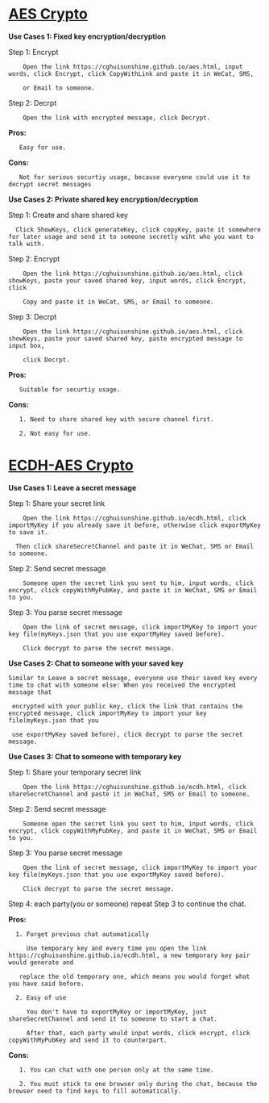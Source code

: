 # [AES Crypto](https://cghuisunshine.github.io/aes.html) 


**Use Cases 1: Fixed key encryption/decryption**

   Step 1: Encrypt 
   
        Open the link https://cghuisunshine.github.io/aes.html, input words, click Encrypt, click CopyWithLink and paste it in WeCat, SMS, 
        
        or Email to someone. 
        
   Step 2: Decrpt
        
        Open the link with encrypted message, click Decrypt.
        
   **Pros:**
   
       Easy for use.
   
   **Cons:**
   
       Not for serious securtiy usage, because everyone could use it to decrypt secret messages
       
 **Use Cases 2: Private shared key encryption/decryption**
 
   Step 1: Create and share shared key
 
      Click ShowKeys, click generateKey, click copyKey, paste it somewhere for later usage and send it to someone secretly wiht who you want to talk with.
 
   Step 2: Encrypt 
   
        Open the link https://cghuisunshine.github.io/aes.html, click showKeys, paste your saved shared key, input words, click Encrypt, click 
        
        Copy and paste it in WeCat, SMS, or Email to someone. 
        
   Step 3: Decrpt
        
        Open the link https://cghuisunshine.github.io/aes.html, click showKeys, paste your saved shared key, paste encrypted message to input box, 
        
        click Decrpt. 
        
   **Pros:**
    
       Suitable for securtiy usage.
    
   **Cons:**
    
       1. Need to share shared key with secure channel first.
       
       2. Not easy for use.
        
    
        
        
        
        


# [ECDH-AES Crypto](https://cghuisunshine.github.io/ecdh.html)


**Use Cases 1: Leave a secret message**

   Step 1: Share your secret link
   
        Open the link https://cghuisunshine.github.io/ecdh.html, click importMyKey if you already save it before, otherwise click exportMyKey to save it.
        
      Then click shareSecretChannel and paste it in WeChat, SMS or Email to someone. 
      
   Step 2: Send secret message 
   
        Someone open the secret link you sent to him, input words, click encrypt, click copyWithMyPubKey, and paste it in WeChat, SMS or Email to you.
        
   Step 3: You parse secret message
   
        Open the link of secret message, click importMyKey to import your key file(myKeys.json that you use exportMyKey saved before).
        
        Click decrypt to parse the secret message.
         
**Use Cases 2: Chat to someone with your saved key**

    Similar to Leave a secret message, everyone use their saved key every time to chat with someone else: When you received the encrypted message that 
    
     encrypted with your public key, click the link that contains the encrypted message, click importMyKey to import your key file(myKeys.json that you 
     
     use exportMyKey saved before), click decrypt to parse the secret message.  



**Use Cases 3: Chat to someone with temporary key**

   Step 1: Share your temporary secret link
   
        Open the link https://cghuisunshine.github.io/ecdh.html, click shareSecretChannel and paste it in WeChat, SMS or Email to someone. 
        
   Step 2: Send secret message 
   
        Someone open the secret link you sent to him, input words, click encrypt, click copyWithMyPubKey, and paste it in WeChat, SMS or Email to you.
        
   Step 3: You parse secret message
   
        Open the link of secret message, click importMyKey to import your key file(myKeys.json that you use exportMyKey saved before).
        
        Click decrypt to parse the secret message.
        
   Step 4: each party(you or someone) repeat Step 3 to continue the chat.
   
   
   **Pros:**
   
      1. Forget previous chat automatically
      
         Use temporary key and every time you open the link  https://cghuisunshine.github.io/ecdh.html, a new temporary key pair would generate and 
         
       replace the old temporary one, which means you would forget what you have said before.
       
      2. Easy of use
      
         You don't have to exportMyKey or importMyKey, just shareSecretChannel and send it to someone to start a chat.
         
         After that, each party would input words, click encrypt, click copyWithMyPubKey and send it to counterpart.
         
   **Cons:**
    
       1. You can chat with one person only at the same time.
       
       2. You must stick to one browser only during the chat, because the browser need to find keys to fill automatically.
       
